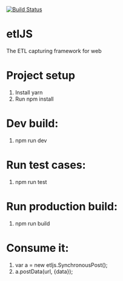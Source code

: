 [![Build Status](https://travis-ci.org/noonEng/etlJS.svg?branch=feat%2FlocalStorage-support)](https://travis-ci.org/noonEng/etlJS)
# etlJS
The ETL capturing framework for web

# Project setup
1. Install yarn
2. Run npm install

# Dev build:
1. npm run dev

# Run test cases: 
1. npm run test

# Run production build:
1. npm run build

# Consume it:
1. var a = new etljs.SynchronousPost();
2. a.postData(url, {data});
